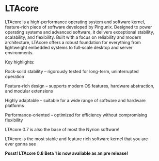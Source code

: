 # LTAcore
LTAcore is a high-performance operating system and software kernel, feature-rich piece of software developed by Pingunix. Designed to power operating systems and advanced software, it delivers exceptional stability, scalability, and flexibility. Built with a focus on reliability and modern architecture, LTAcore offers a robust foundation for everything from lightweight embedded systems to full-scale desktop and server environments.

Key highlights:

Rock-solid stability – rigorously tested for long-term, uninterrupted operation

Feature-rich design – supports modern OS features, hardware abstraction, and modular extensions

Highly adaptable – suitable for a wide range of software and hardware platforms

Performance-oriented – optimized for efficiency without compromising flexibility

LTAcore 0.7 is also the base of most the Nyrion software!

LTAcore is the most stable and feature rich software kernel that you are ever gonna see

**Pssst! LTAcore 0.8 Beta 1 is now avaliable as an pre release!**

